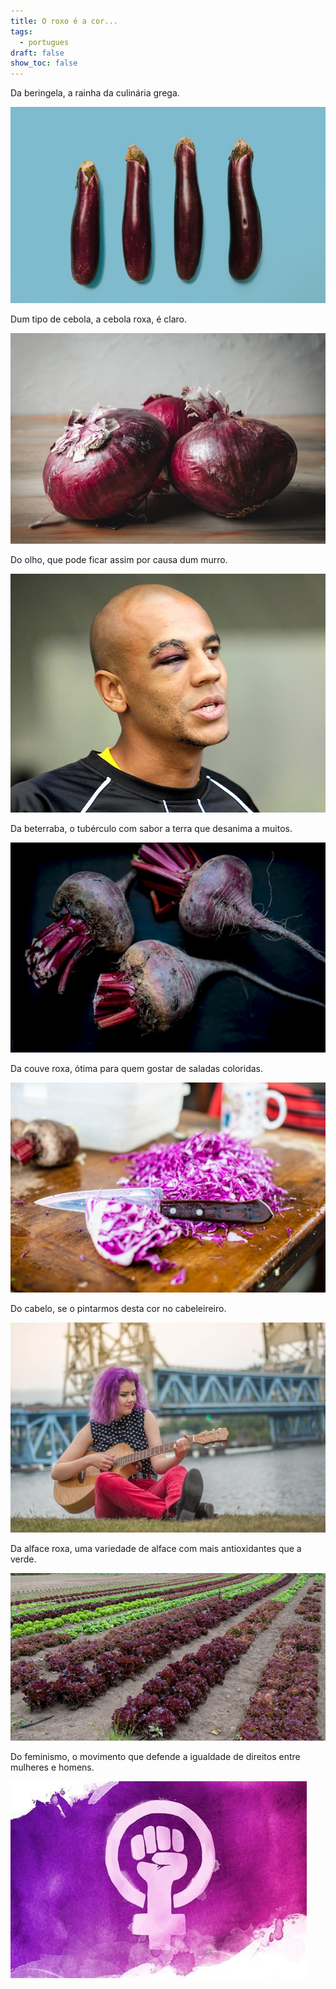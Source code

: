 ```yaml
---
title: O roxo é a cor...
tags:
  - portugues
draft: false
show_toc: false
---
```

Da beringela, a rainha da culinária grega.

![Image](/img/berinjela.jpg)

Dum tipo de cebola, a cebola roxa, é claro. 

![Image](/img/cebola.jpg)

Do olho, que pode ficar assim por causa dum murro.

![Image](/img/olho_roxo.jpg)

Da beterraba, o tubérculo com sabor a terra que desanima a muitos.

![Image](/img/beterraba.jpg)

Da couve roxa, ótima para quem gostar de saladas coloridas.

![Image](/img/couve_roxa.jpg)

Do cabelo, se o pintarmos desta cor no cabeleireiro.

![Image](/img/cabelo_roxo.jpg)

Da alface roxa, uma variedade de alface com mais antioxidantes que a verde.

![Image](/img/alface_verde_roxa.jpg)

Do feminismo, o movimento que defende a igualdade de direitos entre mulheres e homens.

![Image](/img/feminismo_roxo.jpg)

